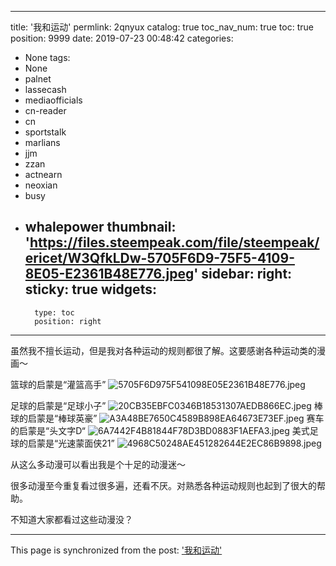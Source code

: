 
---
title: '我和运动'
permlink: 2qnyux
catalog: true
toc_nav_num: true
toc: true
position: 9999
date: 2019-07-23 00:48:42
categories:
- None
tags:
- None
- palnet
- lassecash
- mediaofficials
- cn-reader
- cn
- sportstalk
- marlians
- jjm
- zzan
- actnearn
- neoxian
- busy
- whalepower
thumbnail: 'https://files.steempeak.com/file/steempeak/ericet/W3QfkLDw-5705F6D9-75F5-4109-8E05-E2361B48E776.jpeg'
sidebar:
    right:
        sticky: true
widgets:
    -
        type: toc
        position: right
---


虽然我不擅长运动，但是我对各种运动的规则都很了解。这要感谢各种运动类的漫画～

篮球的启蒙是“灌篮高手”
![5705F6D975F541098E05E2361B48E776.jpeg](https://files.steempeak.com/file/steempeak/ericet/W3QfkLDw-5705F6D9-75F5-4109-8E05-E2361B48E776.jpeg)

足球的启蒙是“足球小子”
![20CB35EBFC0346B18531307AEDB866EC.jpeg](https://files.steempeak.com/file/steempeak/ericet/MVWBYM6p-20CB35EB-FC03-46B1-8531-307AEDB866EC.jpeg)
棒球的启蒙是“棒球英豪”
![A3A48BE7650C4589B898EA64673E73EF.jpeg](https://files.steempeak.com/file/steempeak/ericet/8yO9owUc-A3A48BE7-650C-4589-B898-EA64673E73EF.jpeg)
赛车的启蒙是“头文字D“
![6A7442F4B81844F78D3BD0883F1AEFA3.jpeg](https://files.steempeak.com/file/steempeak/ericet/kmVka7Tj-6A7442F4-B818-44F7-8D3B-D0883F1AEFA3.jpeg)
美式足球的启蒙是“光速蒙面侠21”
![4968C50248AE451282644E2EC86B9898.jpeg](https://files.steempeak.com/file/steempeak/ericet/JPXY7LX1-4968C502-48AE-4512-8264-4E2EC86B9898.jpeg)

从这么多动漫可以看出我是个十足的动漫迷～

很多动漫至今重复看过很多遍，还看不厌。对熟悉各种运动规则也起到了很大的帮助。

不知道大家都看过这些动漫没？

- - -

This page is synchronized from the post: ['我和运动'](https://steemit.com/@ericet/2qnyux)
